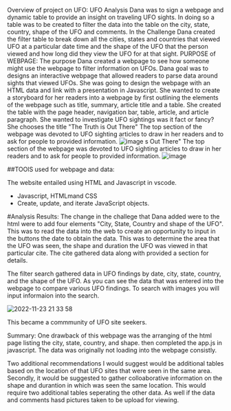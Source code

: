 Overview of project on UFO:
UFO Analysis Dana was to sign a webpage and dynamic table to provide an insight on traveling UFO sights. In doing so a table was to be created to filter the data into the table on the city, state, country, shape of the UFO and comments. In the Challenge Dana created the filter table to break down all the cities, states and countries that viewed UFO at a particular date time and the shape of the UFO that the person viewed and how long did they view the UFO for at that sight.
PURPOSE of WEBPAGE: 
The purpose Dana created a webpage to see how someone might use the webpage to filter information on UFOs.
Dana goal was to designs an interactive webpage that allowed readers to parse data around sights that viewed UFOs. She was going to design the webpage with an HTML data and link with a presentation in Javascript. She wanted to create a storyboard for her readers into a webpage by first outlining the elements of the webpage such as title, summary, article title and a table. She created the table with the page header, navigation bar, table, article, and article paragraph. She wanted to investigate UFO sightings was it fact or fancy? She chooses the title "The Truth is Out There" The top section of the webpage was devoted to UFO sighting articles to draw in her readers and to ask for people to provided information.
![image](https://user-images.githubusercontent.com/107796290/209585535-0320082d-3341-4aa6-9411-8e93dd105435.png)
s Out There" The top section of the webpage was devoted to UFO sighting articles to draw in her readers and to ask for people to provided information. 
![image](https://user-images.githubusercontent.com/107796290/203681091-46c62893-24ba-47ed-8ad9-049ef0b7b33f.png)

##TOOlS used for webpage and data:

The website entailed using HTML and Javascript in vscode. 
* Javascript, HTMLmand CSS
* Create, update, and iterate JavaScript objects.

#Analysis Results:
 The change in the challege that Dana added were to the html were to add four elements "City, State, Country and shape of the UFO". This was to read the data into the web to create an opportunity to input in the buttons the date to obtain the data. This was to determine the area that the UFO was seen, the shape and duration the UFO was viewed in that particular cite. The cite gathered data along with provided a section for details.  

The filter search gathered data in UFO findings by date, city, state, country, and the shape of the UFO.  As you can see the data that was entered into the webpage to compare various UFO findings. To search with images you will input informaion into the search.

![2022-11-23 21 33 58](https://user-images.githubusercontent.com/107796290/203681341-c24f72b5-7f1b-448e-80ac-a64caa9f8950.png)

  This became a commmunity of UFO site seekers. 

Summary: 
One drawback of this webpage was the arranging of the html page listing the city, state, country, and shape. then completed the app.js in javascript. The data was originally not loading into the webpage consistly.

 Two additional recommendations I would suggest would be additional tables based on the location of that UFO sites that were seen in the same area. Secondly, it would be suggested to gather colloaborative information on the shape and durantion in which was seen the same location. This would require two additional tables seperating the other data. As well if the data and comments hasd pictures taken to be upload for viewing. 
